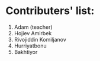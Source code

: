 # Contributers' list:

1. Adam (teacher)
2. Hojiev Amirbek
3. Rivojiddin Komiljanov
4. Hurriyatbonu
5. Bakhtiyor


